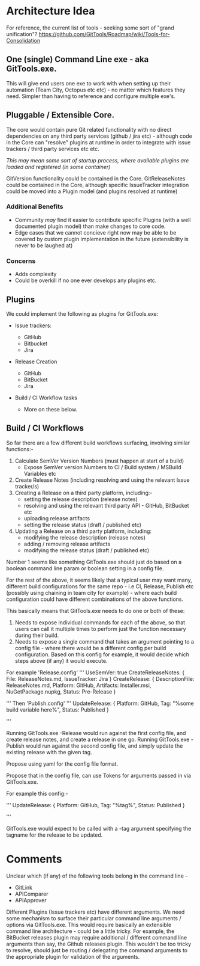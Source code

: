 # Architecture Idea

For reference, the current list of tools - seeking some sort of "grand unification"? https://github.com/GitTools/Roadmap/wiki/Tools-for-Consolidation

## One (single) Command Line exe - aka GitTools.exe.

This will give end users one exe to work with when setting up their automation (Team City, Octopus etc etc) - no matter which features they need. Simpler than having to reference and configure multiple exe's.

## Pluggable / Extensible Core. 

The core would contain pure Git related functionality with no direct dependencies on any third party services (github / jira etc) - although code in the Core can "resolve" plugins at runtime in order to integrate with issue trackers / third party services etc etc.

*This may mean some sort of startup process, where available plugins are loaded and registered (in some container)*

GitVersion functionality could be contained in the Core.
GitReleaseNotes could be contained in the Core, although specific IssueTracker integration could be moved into a Plugin model (and plugins resolved at runtime)

### Additional Benefits

* Community *may* find it easier to contribute specific Plugins (with a well documented plugin model) than make changes to core code. 
* Edge cases that we cannot concieve right now may be able to be covered by custom plugin implementation in the future (extensibility is never to be laughed at)

### Concerns

* Adds complexity
* Could be overkill if no one ever develops any plugins etc.

## Plugins
We could implement the following as plugins for GitTools.exe:

* Issue trackers:
    * GitHub
    * Bitbucket
    * Jira

* Release Creation
    * GitHub
    * BitBucket
    * Jira

* Build / CI Workflow tasks
    * More on these below.

## Build / CI Workflows

So far there are a few different build workflows surfacing, involving similar functions:-

1. Calculate SemVer Version Numbers (must happen at start of a build)
    * Expose SemVer version Numbers to CI / Build system / MSBuild Variables etc
2. Create Release Notes (including resolving and using the relevant Issue tracker/s)
3. Creating a Release on a third party platform, including:-
    * setting the release description (release notes)
    * resolving and using the relevant third party API - GitHub, BitBucket etc
    * uploading release artifacts
    * setting the release status (draft / published etc)
4. Updating a Release on a third party platform, including:
    * modifying the release description (release notes)
    * adding / removing release artifacts
    * modifying the release status (draft / published etc)
    
Number 1 seems like something GitTools.exe should just do based on a boolean command line param or boolean setting in a config file.

For the rest of the above, it seems likely that a typical user may want many, different build configurations for the same repo - i.e CI, Release, Publish etc (possibly using chaining in team city for example) - where each build configuration could have different combinations of the above functions.

This basically means that GitTools.exe needs to do one or both of these:

1. Needs to expose individual commands for each of the above, so that users can call it multiple times to perform just the function necessary during their build. 
2. Needs to expose a single command that takes an argument pointing to a config file - where there would be a different config per build configuration. Based on this config for example, it would decide which steps above (if any) it would execute.

For example 'Release.config'
'''
UseSemVer: true
CreateReleaseNotes: { File: ReleaseNotes.md, IssueTracker: Jira }
CreateRelease: { DescriptionFile: ReleaseNotes.md, Platform: GitHub, Artifacts: Installer.msi, NuGetPackage.nupkg, Status: Pre-Release }

'''
Then 'Publish.config'
'''
UpdateRelease: { Platform: GitHub, Tag: "%some build variable here%", Status: Published }

'''

Running GitTools.exe -Release would run against the first config file, and create release notes, and create a release in one go.
Running GitTools.exe -Publish would run against the second config file, and simply update the existing release with the given tag.

Propose using yaml for the config file format.

Propose that in the config file, can use Tokens for arguments passed in via GitTools.exe.

For example this config:-

'''
UpdateRelease: { Platform: GitHub, Tag: "%tag%", Status: Published }

'''

GitTools.exe would expect to be called with a -tag argument specifying the tagname for the release to be updated.

  
# Comments

Unclear which (if any) of the following tools belong in the command line -

* GitLink
* APIComparer
* APIApprover

Different Plugins (Issue trackers etc) have different arguments. 
We need some mechanism to surface their particular command line arguments / options via GitTools.exe.
This would require basically an extensible command line architecture - could be a little tricky. 
For example, the BitBucket releases plugin may require additional / different command line arguments than say, the Github releases plugin.
This wouldn't be too tricky to resolve, should just be routing / delegating the command arguments to the appropriate plugin for validation of the arguments.



